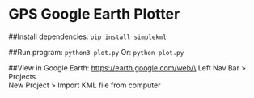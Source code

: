 # GPS Google Earth Plotter

##Install dependencies:
```pip install simplekml```

##Run program:
```python3 plot.py```
Or:
```python plot.py```

##View in Google Earth:
https://earth.google.com/web/\
Left Nav Bar > Projects\
New Project > Import KML file from computer